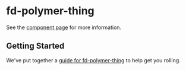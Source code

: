 fd-polymer-thing
================

See the [component page](http://freedomotic.github.io/fd-polymer-thing) for more information.

## Getting Started

We've put together a [guide for fd-polymer-thing](http://www.polymer-project.org/docs/start/reusableelements.html) to help get you rolling.

